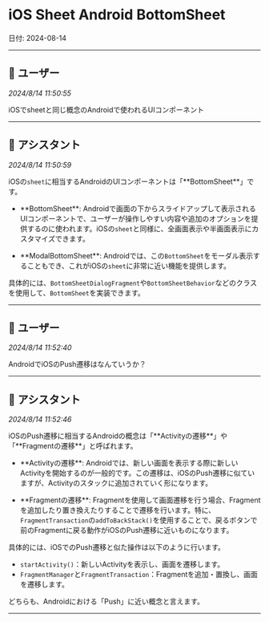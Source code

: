 # iOS Sheet Android BottomSheet

日付: 2024-08-14

---

## 👤 ユーザー
*2024/8/14 11:50:55*

iOSでsheetと同じ概念のAndroidで使われるUIコンポーネント

---

## 🤖 アシスタント
*2024/8/14 11:50:59*

iOSの`sheet`に相当するAndroidのUIコンポーネントは「\*\*BottomSheet\*\*」です。

- \*\*BottomSheet\*\*: Androidで画面の下からスライドアップして表示されるUIコンポーネントで、ユーザーが操作しやすい内容や追加のオプションを提供するのに使われます。iOSの`sheet`と同様に、全画面表示や半画面表示にカスタマイズできます。

- \*\*ModalBottomSheet\*\*: Androidでは、この`BottomSheet`をモーダル表示することもでき、これがiOSの`sheet`に非常に近い機能を提供します。

具体的には、`BottomSheetDialogFragment`や`BottomSheetBehavior`などのクラスを使用して、`BottomSheet`を実装できます。

---

## 👤 ユーザー
*2024/8/14 11:52:40*

AndroidでiOSのPush遷移はなんていうか？

---

## 🤖 アシスタント
*2024/8/14 11:52:46*

iOSのPush遷移に相当するAndroidの概念は「\*\*Activityの遷移\*\*」や「\*\*Fragmentの遷移\*\*」と呼ばれます。

- \*\*Activityの遷移\*\*: Androidでは、新しい画面を表示する際に新しいActivityを開始するのが一般的です。この遷移は、iOSのPush遷移に似ていますが、Activityのスタックに追加されていく形になります。

- \*\*Fragmentの遷移\*\*: Fragmentを使用して画面遷移を行う場合、Fragmentを追加したり置き換えたりすることで遷移を行います。特に、`FragmentTransaction`の`addToBackStack()`を使用することで、戻るボタンで前のFragmentに戻る動作がiOSのPush遷移に近いものになります。

具体的には、iOSでのPush遷移と似た操作は以下のように行います。

- `startActivity()`：新しいActivityを表示し、画面を遷移します。
- `FragmentManager`と`FragmentTransaction`：Fragmentを追加・置換し、画面を遷移します。

どちらも、Androidにおける「Push」に近い概念と言えます。

---
